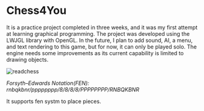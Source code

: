 # Chess4You
It is a practice project completed in three weeks, and it was my first attempt at learning graphical programming. The project was developed using the LWJGL library with OpenGL. In the future, I plan to add sound, AI, a menu, and text rendering to this game, but for now, it can only be played solo. The engine needs some improvements as its current capability is limited to drawing objects. 



![readchess](https://user-images.githubusercontent.com/87928758/209157169-edefa11e-5baa-4857-8dfb-833bfcc52956.png)

*Forsyth–Edwards Notation(FEN): rnbqkbnr/pppppppp/8/8/8/8/PPPPPPPP/RNBQKBNR*

It supports fen systm to place pieces.
